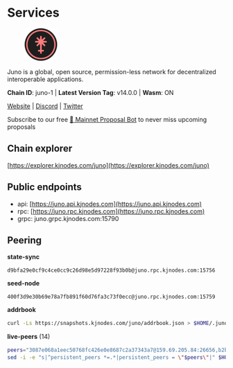 # Services

<figure><img src="https://raw.githubusercontent.com/kj89/cosmos-images/main/logos/juno.png" alt=""><figcaption></figcaption></figure>

Juno is a global, open source, permission-less  network for decentralized interoperable applications.

**Chain ID**: juno-1 | **Latest Version Tag**: v14.0.0 | **Wasm**: ON

[Website](https://www.junonetwork.io) | [Discord](https://discord.gg/qJxgUSGHbb) | [Twitter](https://twitter.com/JunoNetwork)



Subscribe to our free [🤖 Mainnet Proposal Bot](https://t.me/kjnodes_proposal_bot) to never miss upcoming proposals


## Chain explorer
[https://explorer.kjnodes.com/juno](https://explorer.kjnodes.com/juno)

## Public endpoints

* api: [https://juno.api.kjnodes.com](https://juno.api.kjnodes.com)
* rpc: [https://juno.rpc.kjnodes.com](https://juno.rpc.kjnodes.com)
* grpc: juno.grpc.kjnodes.com:15790

## Peering

**state-sync**

```text
d9bfa29e0cf9c4ce0cc9c26d98e5d97228f93b0b@juno.rpc.kjnodes.com:15756
```

**seed-node**

```text
400f3d9e30b69e78a7fb891f60d76fa3c73f0ecc@juno.rpc.kjnodes.com:15759
```

**addrbook**
```bash
curl -Ls https://snapshots.kjnodes.com/juno/addrbook.json > $HOME/.juno/config/addrbook.json
```

**live-peers** (14)
```bash
peers="3087e068a1eec50768fc426e0e8687c2a37343a7@159.69.205.84:26656,b2bc63857693bf901ea76865cd08fa319fee26b5@148.113.8.63:12656,ccd92f5a25ca3f6ac6b0daa81f7d213a4767abb9@65.108.77.220:2000,eee69cc98a6d5e336164697188ed2eb3631dce8c@85.237.193.95:26656,34aaa6b0eac3cb0b6f8d0ecb1795d7b50239b6bf@65.108.121.251:26656,b493c0311160cb6c00f483b2b10ff1e9968a73a5@65.108.122.246:26716,86bc38c6148fac78e8fa4ffa567b6ca444c4e7e2@88.198.47.84:26656,e7c642bdd79fd79cd2677f4f8b1351236b5ec2f3@204.16.241.208:26656,60493cb0f123f7717bfcb4432539a0a37a02df97@65.108.64.5:26656,a6955453548eb1bcaf1edaabc171b6c3bef2ff37@95.216.4.104:6006,069e299debe27f6d693e7a0703232067d63da683@51.81.107.95:10556,155de67d7cd7f63c7aa070b9f99ab806736ba124@74.96.207.58:25656,8f3cbef6dc58d31bb70655d3d3c40d66d4744033@137.184.32.93:26656,d9bfa29e0cf9c4ce0cc9c26d98e5d97228f93b0b@65.109.88.38:15756"
sed -i -e "s|^persistent_peers *=.*|persistent_peers = \"$peers\"|" $HOME/.juno/config/config.toml
```
